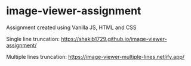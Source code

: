 # image-viewer-assignment

Assignment created using Vanilla JS, HTML and CSS

Single line truncation: https://shakib1729.github.io/image-viewer-assignment/

Multiple lines truncation: https://image-viewer-multiple-lines.netlify.app/
